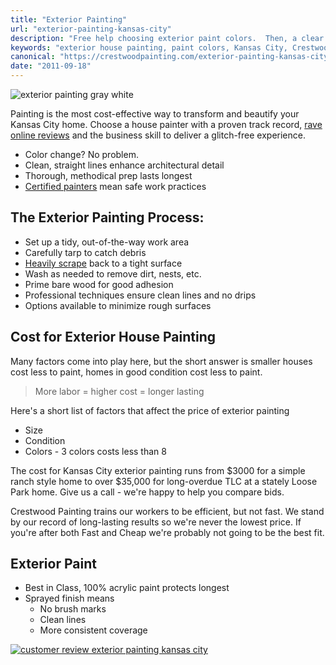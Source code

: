```yaml
---
title: "Exterior Painting"
url: "exterior-painting-kansas-city"
description: "Free help choosing exterior paint colors.  Then, a clear proposal, prompt workers, on-time completion. Call us today for a No Drips, No Drama experience."
keywords: "exterior house painting, paint colors, Kansas City, Crestwood Painting, Leawood, Mission Hills, Prairie Village,"
canonical: "https://crestwoodpainting.com/exterior-painting-kansas-city/"
date: "2011-09-18"
---
```


![exterior painting gray white](images/January-scaled.jpg)

Painting is the most cost-effective way to transform and beautify your Kansas City home. Choose a house painter with a proven track record, [rave online reviews](https://crestwoodpainting.com/reviews/) and the business skill to deliver a glitch-free experience.

- Color change? No problem.
- Clean, straight lines enhance architectural detail
- Thorough, methodical prep lasts longest
- [Certified painters](https://crestwoodpainting.com/lead-paint-certification-important/) mean safe work practices

## The Exterior Painting Process:

- Set up a tidy, out-of-the-way work area
- Carefully tarp to catch debris
- [Heavily scrape](https://crestwoodpainting.com/scraping-paint-prep-kansas-city/) back to a tight surface
- Wash as needed to remove dirt, nests, etc.
- Prime bare wood for good adhesion
- Professional techniques ensure clean lines and no drips
- Options available to minimize rough surfaces

## Cost for Exterior House Painting

Many factors come into play here, but the short answer is smaller houses cost less to paint, homes in good condition cost less to paint.

> More labor = higher cost = longer lasting

Here's a short list of factors that affect the price of exterior painting

- Size
- Condition
- Colors - 3 colors costs less than 8

The cost for Kansas City exterior painting runs from $3000 for a simple ranch style home to over $35,000 for long-overdue TLC at a stately Loose Park home. Give us a call - we're happy to help you compare bids.

Crestwood Painting trains our workers to be efficient, but not fast. We stand by our record of long-lasting results so we're never the lowest price. If you're after both Fast and Cheap we're probably not going to be the best fit.

## Exterior Paint

- Best in Class, 100% acrylic paint protects longest
- Sprayed finish means
    - No brush marks
    - Clean lines
    - More consistent coverage

[![customer review exterior painting kansas city](images/Alex-T.-409x450.jpg)](https://crestwoodpainting.com/painter-reviews-nice-surprise/)
